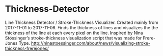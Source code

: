 # Thickness-Detector
Line Thickness Detector / Stroke-Thickness Visualizer. Created mainly from 2017-11-01 to 2017-11-06. Finds the thickness of lines and visualizes the the thickness of the line at each every pixel on the line. Inspired by Nina Stössinger’s stroke-thickness visualization script that was made for Frere-Jones Type. http://ninastoessinger.com/about/news/visualizing-stroke-thickness-frerejones/
